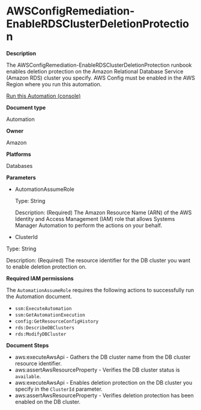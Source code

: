 # AWSConfigRemediation\-EnableRDSClusterDeletionProtection<a name="automation-aws-enable-rds-cluster-deletion-protection"></a>

**Description**

The AWSConfigRemediation\-EnableRDSClusterDeletionProtection runbook enables deletion protection on the Amazon Relational Database Service \(Amazon RDS\) cluster you specify\. AWS Config must be enabled in the AWS Region where you run this automation\.

[Run this Automation \(console\)](https://console.aws.amazon.com/systems-manager/automation/execute/AWSConfigRemediation-EnableRDSClusterDeletionProtection)

**Document type**

Automation

**Owner**

Amazon

**Platforms**

Databases

**Parameters**
+ AutomationAssumeRole

  Type: String

  Description: \(Required\) The Amazon Resource Name \(ARN\) of the AWS Identity and Access Management \(IAM\) role that allows Systems Manager Automation to perform the actions on your behalf\.
+  ClusterId

  Type: String

  Description: \(Required\) The resource identifier for the DB cluster you want to enable deletion protection on\.

**Required IAM permissions**

The `AutomationAssumeRole` requires the following actions to successfully run the Automation document\.
+ `ssm:ExecuteAutomation`
+ `ssm:GetAutomationExecution`
+ `config:GetResourceConfigHistory`
+ `rds:DescribeDBClusters`
+ `rds:ModifyDBCluster`

**Document Steps**
+ aws:executeAwsApi \- Gathers the DB cluster name from the DB cluster resource identifier\.
+ aws:assertAwsResourceProperty \- Verifies the DB cluster status is `available`\.
+ aws:executeAwsApi \- Enables deletion protection on the DB cluster you specify in the `ClusterId` parameter\.
+ aws:assertAwsResourceProperty \- Verifies deletion protection has been enabled on the DB cluster\.